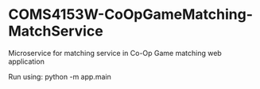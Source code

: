 # COMS4153W-CoOpGameMatching-MatchService
Microservice for matching service in Co-Op Game matching web application

Run using:  python -m app.main